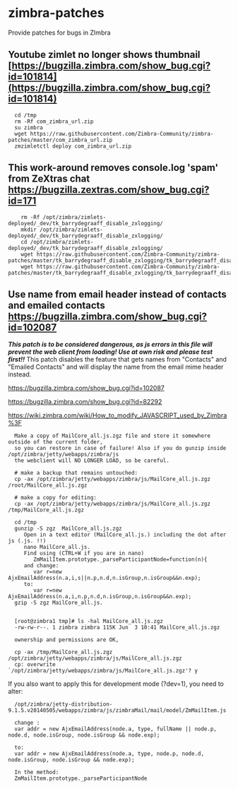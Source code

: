 # zimbra-patches
Provide patches for bugs in ZImbra



## Youtube zimlet no longer shows thumbnail [https://bugzilla.zimbra.com/show_bug.cgi?id=101814](https://bugzilla.zimbra.com/show_bug.cgi?id=101814)

      cd /tmp
      rm -Rf com_zimbra_url.zip   
      su zimbra
      wget https://raw.githubusercontent.com/Zimbra-Community/zimbra-patches/master/com_zimbra_url.zip
      zmzimletctl deploy com_zimbra_url.zip

      
## This work-around removes console.log 'spam' from ZeXtras chat https://bugzilla.zextras.com/show_bug.cgi?id=171

        rm -Rf /opt/zimbra/zimlets-deployed/_dev/tk_barrydegraaff_disable_zxlogging/
        mkdir /opt/zimbra/zimlets-deployed/_dev/tk_barrydegraaff_disable_zxlogging/
        cd /opt/zimbra/zimlets-deployed/_dev/tk_barrydegraaff_disable_zxlogging/
        wget https://raw.githubusercontent.com/Zimbra-Community/zimbra-patches/master/tk_barrydegraaff_disable_zxlogging/tk_barrydegraaff_disable_zxlogging.xml
        wget https://raw.githubusercontent.com/Zimbra-Community/zimbra-patches/master/tk_barrydegraaff_disable_zxlogging/tk_barrydegraaff_disable_zxlogging.js

##  Use name from email header instead of contacts and emailed contacts https://bugzilla.zimbra.com/show_bug.cgi?id=102087

***This patch is to be considered dangerous, as js errors in this file will prevent the web client from loading! Use at own risk and please test first!!***
This patch disables the feature that gets names from "Contacts" and "Emailed Contacts" and will display the name from the email mime header instead.

https://bugzilla.zimbra.com/show_bug.cgi?id=102087

https://bugzilla.zimbra.com/show_bug.cgi?id=82292

https://wiki.zimbra.com/wiki/How_to_modify_JAVASCRIPT_used_by_Zimbra%3F

      Make a copy of MailCore_all.js.zgz file and store it somewhere outside of the current folder,
      so you can restore in case of failure! Also if you do gunzip inside /opt/zimbra/jetty/webapps/zimbra/js
      the webclient will NO LONGER LOAD, so be careful.
      
      # make a backup that remains untouched:
      cp -ax /opt/zimbra/jetty/webapps/zimbra/js/MailCore_all.js.zgz /root/MailCore_all.js.zgz
      
      # make a copy for editing:
      cp -ax /opt/zimbra/jetty/webapps/zimbra/js/MailCore_all.js.zgz /tmp/MailCore_all.js.zgz
      
      cd /tmp
      gunzip -S zgz  MailCore_all.js.zgz
         Open in a text editor (MailCore_all.js.) including the dot after js (.js. !!)
         nano MailCore_all.js.
         Find using (CTRL+W if you are in nano)
            ZmMailItem.prototype._parseParticipantNode=function(n){
         and change:
            var r=new AjxEmailAddress(n.a,i,s||n.p,n.d,n.isGroup,n.isGroup&&n.exp);
         to:
            var r=new AjxEmailAddress(n.a,i,n.p,n.d,n.isGroup,n.isGroup&&n.exp);
      gzip -S zgz MailCore_all.js.
      
      
      [root@zimbra1 tmp]# ls -hal MailCore_all.js.zgz
      -rw-rw-r--. 1 zimbra zimbra 115K Jun  3 10:41 MailCore_all.js.zgz
      
      ownership and permissions are OK,
      
      cp -ax /tmp/MailCore_all.js.zgz /opt/zimbra/jetty/webapps/zimbra/js/MailCore_all.js.zgz
      cp: overwrite `/opt/zimbra/jetty/webapps/zimbra/js/MailCore_all.js.zgz'? y
      
If you also want to apply this for development mode (?dev=1), you need to alter:

      /opt/zimbra/jetty-distribution-9.1.5.v20140505/webapps/zimbra/js/zimbraMail/mail/model/ZmMailItem.js
      
      change :
      var addr = new AjxEmailAddress(node.a, type, fullName || node.p, node.d, node.isGroup, node.isGroup && node.exp);
      
      to:
      var addr = new AjxEmailAddress(node.a, type, node.p, node.d, node.isGroup, node.isGroup && node.exp);
      
      In the method: 
      ZmMailItem.prototype._parseParticipantNode
